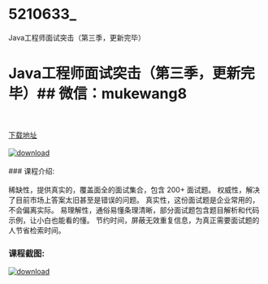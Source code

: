 # 5210633_
Java工程师面试突击（第三季，更新完毕）
# Java工程师面试突击（第三季，更新完毕）## 微信：mukewang8
<br/></br>[下载地址](http://www.36tz.cn/article/5210633 "下载地址")
<br/></br>[![download](http://36tz.cn/muke_img/2020_03_1-4-300x203.png "下载地址")](http://www.36tz.cn/article/5210633 "下载地址")
<br/></br>### 课程介绍:<br/></br>稀缺性，提供真实的，覆盖面全的面试集合，包含 200+ 面试题。
权威性，解决了目前市场上答案太旧甚至是错误的问题。
真实性，这份面试题是企业常用的，不会偏离实际。
易理解性，通俗易懂条理清晰，部分面试题包含题目解析和代码示例，让小白也能看的懂。
节约时间，屏蔽无效重复信息，为真正需要面试题的人节省检索时间。

### 课程截图:
[![download](http://36tz.cn/muke_img/2020_03_2-17.png "下载地址")](http://www.36tz.cn/article/5210633 "下载地址")
